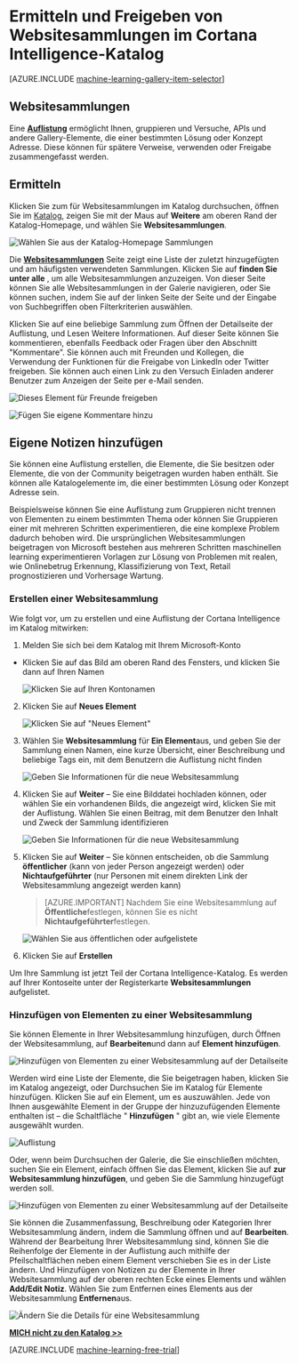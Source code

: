 <properties
    pageTitle="Cortana Intelligence Gallery-Sammlungen | Microsoft Azure"
    description="Ermitteln und Websitesammlungen im Katalog Intelligence Cortana freigeben."
    services="machine-learning"
    documentationCenter=""
    authors="garyericson"
    manager="jhubbard"
    editor="cgronlun"/>

<tags
    ms.service="machine-learning"
    ms.workload="data-services"
    ms.tgt_pltfrm="na"
    ms.devlang="na"
    ms.topic="article"
    ms.date="10/13/2016"
    ms.author="roopalik;garye"/>


# <a name="discover-and-share-collections-in-the-cortana-intelligence-gallery"></a>Ermitteln und Freigeben von Websitesammlungen im Cortana Intelligence-Katalog

[AZURE.INCLUDE [machine-learning-gallery-item-selector](../../includes/machine-learning-gallery-item-selector.md)]

## <a name="collections"></a>Websitesammlungen

Eine **[Auflistung](https://gallery.cortanaintelligence.com/collections)** ermöglicht Ihnen, gruppieren und Versuche, APIs und andere Gallery-Elemente, die einer bestimmten Lösung oder Konzept Adresse. Diese können für spätere Verweise, verwenden oder Freigabe zusammengefasst werden.

## <a name="discover"></a>Ermitteln

Klicken Sie zum für Websitesammlungen im Katalog durchsuchen, öffnen Sie im [Katalog](http://gallery.cortanaintelligence.com), zeigen Sie mit der Maus auf **Weitere** am oberen Rand der Katalog-Homepage, und wählen Sie **Websitesammlungen**.

![Wählen Sie aus der Katalog-Homepage Sammlungen](media/machine-learning-gallery-collections/select-collections-in-gallery.png)

 Die **[Websitesammlungen](https://gallery.cortanaintelligence.com/collections)** 
 Seite zeigt eine Liste der zuletzt hinzugefügten und am häufigsten verwendeten Sammlungen.
Klicken Sie auf **finden Sie unter alle** , um alle Websitesammlungen anzuzeigen.
Von dieser Seite können Sie alle Websitesammlungen in der Galerie navigieren, oder Sie können suchen, indem Sie auf der linken Seite der Seite und der Eingabe von Suchbegriffen oben Filterkriterien auswählen.

 Klicken Sie auf eine beliebige Sammlung zum Öffnen der Detailseite der Auflistung, und Lesen Weitere Informationen.
Auf dieser Seite können Sie kommentieren, ebenfalls Feedback oder Fragen über den Abschnitt "Kommentare". Sie können auch mit Freunden und Kollegen, die Verwendung der Funktionen für die Freigabe von LinkedIn oder Twitter freigeben. Sie können auch einen Link zu den Versuch Einladen anderer Benutzer zum Anzeigen der Seite per e-Mail senden.

![Dieses Element für Freunde freigeben](media\machine-learning-gallery-how-to-use-contribute-publish\share-links.png)

![Fügen Sie eigene Kommentare hinzu](media\machine-learning-gallery-how-to-use-contribute-publish\comments.png)


## <a name="contribute"></a>Eigene Notizen hinzufügen

Sie können eine Auflistung erstellen, die Elemente, die Sie besitzen oder Elemente, die von der Community beigetragen wurden haben enthält. Sie können alle Katalogelemente im, die einer bestimmten Lösung oder Konzept Adresse sein.

Beispielsweise können Sie eine Auflistung zum Gruppieren nicht trennen von Elementen zu einem bestimmten Thema oder können Sie Gruppieren einer mit mehreren Schritten experimentieren, die eine komplexe Problem dadurch behoben wird.
Die ursprünglichen Websitesammlungen beigetragen von Microsoft bestehen aus mehreren Schritten maschinellen learning experimentieren Vorlagen zur Lösung von Problemen mit realen, wie Onlinebetrug Erkennung, Klassifizierung von Text, Retail prognostizieren und Vorhersage Wartung.

### <a name="create-a-collection"></a>Erstellen einer Websitesammlung

Wie folgt vor, um zu erstellen und eine Auflistung der Cortana Intelligence im Katalog mitwirken:

1. Melden Sie sich bei dem Katalog mit Ihrem Microsoft-Konto

- Klicken Sie auf das Bild am oberen Rand des Fensters, und klicken Sie dann auf Ihren Namen

    ![Klicken Sie auf Ihren Kontonamen](media\machine-learning-gallery-collections\click-account-name.png)

2. Klicken Sie auf **Neues Element**

    ![Klicken Sie auf "Neues Element"](media\machine-learning-gallery-collections\click-new-item.png)

3. Wählen Sie **Websitesammlung** für **Ein Element**aus, und geben Sie der Sammlung einen Namen, eine kurze Übersicht, einer Beschreibung und beliebige Tags ein, mit dem Benutzern die Auflistung nicht finden

    ![Geben Sie Informationen für die neue Websitesammlung](media\machine-learning-gallery-collections\create-collection-page-1.png)

4. Klicken Sie auf **Weiter** – Sie eine Bilddatei hochladen können, oder wählen Sie ein vorhandenen Bilds, die angezeigt wird, klicken Sie mit der Auflistung. Wählen Sie einen Beitrag, mit dem Benutzer den Inhalt und Zweck der Sammlung identifizieren

    ![Geben Sie Informationen für die neue Websitesammlung](media\machine-learning-gallery-collections\create-collection-page-2.png)

5. Klicken Sie auf **Weiter** – Sie können entscheiden, ob die Sammlung **öffentlicher** (kann von jeder Person angezeigt werden) oder **Nichtaufgeführter** (nur Personen mit einem direkten Link der Websitesammlung angezeigt werden kann)

    > [AZURE.IMPORTANT] Nachdem Sie eine Websitesammlung auf **Öffentliche**festlegen, können Sie es nicht **Nichtaufgeführter**festlegen.

    ![Wählen Sie aus öffentlichen oder aufgelistete](media\machine-learning-gallery-collections\create-collection-page-3.png)

6. Klicken Sie auf **Erstellen**

Um Ihre Sammlung ist jetzt Teil der Cortana Intelligence-Katalog. Es werden auf Ihrer Kontoseite unter der Registerkarte **Websitesammlungen** aufgelistet.

### <a name="add-items-to-a-collection"></a>Hinzufügen von Elementen zu einer Websitesammlung

Sie können Elemente in Ihrer Websitesammlung hinzufügen, durch Öffnen der Websitesammlung, auf **Bearbeiten**und dann auf **Element hinzufügen**.

![Hinzufügen von Elementen zu einer Websitesammlung auf der Detailseite](media\machine-learning-gallery-collections\add-to-collection-from-details-page.png)

Werden wird eine Liste der Elemente, die Sie beigetragen haben, klicken Sie im Katalog angezeigt, oder Durchsuchen Sie im Katalog für Elemente hinzufügen. Klicken Sie auf ein Element, um es auszuwählen. Jede von Ihnen ausgewählte Element in der Gruppe der hinzuzufügenden Elemente enthalten ist – die Schaltfläche " **Hinzufügen** " gibt an, wie viele Elemente ausgewählt wurden.

![Auflistung](media\machine-learning-gallery-collections\add-to-collection.png)

Oder, wenn beim Durchsuchen der Galerie, die Sie einschließen möchten, suchen Sie ein Element, einfach öffnen Sie das Element, klicken Sie auf **zur Websitesammlung hinzufügen**, und geben Sie die Sammlung hinzugefügt werden soll.

![Hinzufügen von Elementen zu einer Websitesammlung auf der Detailseite](media\machine-learning-gallery-collections\add-to-collection-from-item-details.png)

Sie können die Zusammenfassung, Beschreibung oder Kategorien Ihrer Websitesammlung ändern, indem die Sammlung öffnen und auf **Bearbeiten**.
Während der Bearbeitung Ihrer Websitesammlung sind, können Sie die Reihenfolge der Elemente in der Auflistung auch mithilfe der Pfeilschaltflächen neben einem Element verschieben Sie es in der Liste ändern. Und Hinzufügen von Notizen zu der Elemente in Ihrer Websitesammlung auf der oberen rechten Ecke eines Elements und wählen **Add/Edit Notiz**. Wählen Sie zum Entfernen eines Elements aus der Websitesammlung **Entfernen**aus.

![Ändern Sie die Details für eine Websitesammlung](media\machine-learning-gallery-collections\change-collection-details.png)


**[MICH nicht zu den Katalog >>](http://gallery.cortanaintelligence.com)**

[AZURE.INCLUDE [machine-learning-free-trial](../../includes/machine-learning-free-trial.md)]
